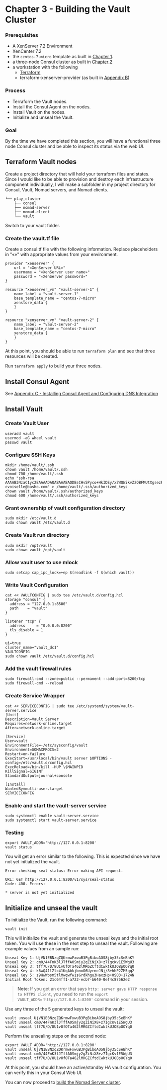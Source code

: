 # Chapter 3 - Building the Vault Cluster

### Prerequisites

* A XenServer 7.2 Environment
* XenCenter 7.2
* the `centos-7-micro` template as built in [Chapter 1](2_The_Base_Box.md).
* a three-node Consul cluster as built in [Chapter 2](3_Building_the_Consul_Cluster.md)
* a workstation with the following
	* [Terraform](https://www.terraform.io/downloads.html)
	* terraform-xenserver-provider (as built in [Appendix B](B_Building_terraform-xenserver-provider.md))

### Process

* Terraform the Vault nodes.
* Install the Consul Agent on the nodes.
* Install Vault on the nodes.
* Initialize and unseal the Vault.

### Goal

By the time we have completed this section, you will have a functional three node Consul cluster and be able to inspect its status via the web UI.


## Terraform Vault nodes

Create a project directory that will hold your terraform files and states.  Since I would like to be able to provision and destroy each infrastructure component individually, I will make a subfolder in my project directory for Consul, Vault, Nomad servers, and Nomad clients.

```
└── play_cluster
    ├── consul
    ├── nomad-server
    ├── nomad-client
    └── vault
```
   
Switch to your vault folder.

### Create the vault.tf file
Create a consul.tf file with the following information.  Replace placeholders in "«»" with appropriate values from your environment.

```
provider "xenserver" {
    url = "«XenServer URL»"
    username = "«XenServer user name»"
    password = "«XenServer password»"
}

resource "xenserver_vm" "vault-server-1" {
    name_label = "vault-server-1"
    base_template_name = "centos-7-micro"
    xenstore_data {
    }
}

resource "xenserver_vm" "vault-server-2" {
    name_label = "vault-server-2"
    base_template_name = "centos-7-micro"
    xenstore_data {
    }
}

```

At this point, you should be able to run `terraform plan` and see that three resources will be created.

Run `terraform apply` to build your three nodes.

## Install Consul Agent

See [Appendix C - Installing Consul Agent and Configuring DNS Integration](C_Installing_Consul_Agent.md)

## Install Vault 
### Create Vault User

```
useradd vault
usermod -aG wheel vault
passwd vault
```

### Configure SSH Keys
```
mkdir /home/vault/.ssh
chown vault /home/vault/.ssh
chmod 700 /home/vault/.ssh
echo "ssh-rsa AAAAB3NzaC1yc2EAAAADAQABAAABAQDBsCHv5Pyco+HkIDEy/x2WQWikvZ2QBFMUtXgsezFTAyNjsvrdEWgLfK0upQdVNC3Mo20KHtTh6sUSkddlBxdt8IezsjZgUs3DekuZXCEwCeEm8caWewmNwfu4CmnZZjPHjEWMENUmdAw00y3Hn57BuudyUmoMb5ktpwdIjkSPHZHxWACo4jIdgljuOg8Z0z+xcCDzkKtAeEcZPbCyC3i2hm2p1v4GsQ2Np8CI7luM+r+sXEMSraNq5FPJRFE6cEZuTuXpVXha646IWciT8P7bGdQkU89rScB73J9YDBzVzRbnVmTe0VLI2XJ76qgubTvEeFlaJnZsN6+gLLHotRUl cvoiselle@basho.com" > /home/vault/.ssh/authorized_keys
chown vault /home/vault/.ssh/authorized_keys
chmod 600 /home/vault/.ssh/authorized_keys
```

### Grant ownership of vault configuration directory
```
sudo mkdir /etc/vault.d
sudo chown vault /etc/vault.d
```

### Create Vault run directory

```
sudo mkdir /opt/vault
sudo chown vault /opt/vault
```

### Allow vault user to use mlock

```
sudo setcap cap_ipc_lock=+ep $(readlink -f $(which vault))
```


### Write Vault Configuration
```
cat << VAULTCONFIG | sudo tee /etc/vault.d/config.hcl
storage "consul" {
  address = "127.0.0.1:8500"
  path    = "vault"
}

listener "tcp" {
  address     = "0.0.0.0:8200"
  tls_disable = 1
}

ui=true
cluster_name="vault_dc1"
VAULTCONFIG
sudo chown vault /etc/vault.d/config.hcl
```

### Add the vault firewall rules
```
sudo firewall-cmd --zone=public --permanent --add-port=8200/tcp
sudo firewall-cmd --reload
```

### Create Service Wrapper

```
cat << SERVICECONFIG | sudo tee /etc/systemd/system/vault-server.service
[Unit]
Description=Vault Server
Requires=network-online.target
After=network-online.target

[Service]
User=vault
EnvironmentFile=-/etc/sysconfig/vault
Environment=GOMAXPROCS=2
Restart=on-failure
ExecStart=/usr/local/bin/vault server $OPTIONS -config=/etc/vault.d/config.hcl
ExecReload=/bin/kill -HUP \$MAINPID
KillSignal=SIGINT
StandardOutput=journal+console

[Install]
WantedBy=multi-user.target
SERVICECONFIG
```

### Enable and start the vault-server service

```
sudo systemctl enable vault-server.service
sudo systemctl start vault-server.service
```

### Testing
```
export VAULT_ADDR='http://127.0.0.1:8200'
vault status
```
You will get an error similar to the following.  This is expected since we have not yet initialized the vault.

```
Error checking seal status: Error making API request.

URL: GET http://127.0.0.1:8200/v1/sys/seal-status
Code: 400. Errors:

* server is not yet initialized
```

## Initialize and unseal the vault

To initialize the Vault, run the following command:
```
vault init
```

This will initialize the vault and generate the unseal keys and the initial root token.  You will use these in the next step to unseal the vault.  Following are example values from an sample run:

```
Unseal Key 1: UjVN1EBNzqZQKrmwFxwuB3PgBiboAOS8jby35cSeBhKY
Unseal Key 2: cm0/44FnK3lJTffA0Smjy2gZiNiX8+z7IgcKv1E5WgU3
Unseal Key 3: tff7U/D/8U1vUfOTa462lMRGZCftdCwktkUJOBpOOYq0
Unseal Key 4: k6wQ41lZlc41KqAbkjbnoO6UyrneJNj/8+hhP2ZM5qq2
Unseal Key 5: z9HwWpsm5tlMwqwfw1sGrdkhgu3HaxzHp+0S03+1724N
Initial Root Token: 21c64ff1-a723-ecb7-b640-0ef4c87562e2
```
>**Note**: If you get an error that says `http: server gave HTTP response to HTTPS client`, you need to run the `export VAULT_ADDR='http://127.0.0.1:8200'` command in your session.

Use any three of the 5 generated keys to unseal the vault:

```
vault unseal UjVN1EBNzqZQKrmwFxwuB3PgBiboAOS8jby35cSeBhKY
vault unseal cm0/44FnK3lJTffA0Smjy2gZiNiX8+z7IgcKv1E5WgU3
vault unseal tff7U/D/8U1vUfOTa462lMRGZCftdCwktkUJOBpOOYq0
```
Perform the unsealing steps on the second node:

```
export VAULT_ADDR='http://127.0.0.1:8200'
vault unseal UjVN1EBNzqZQKrmwFxwuB3PgBiboAOS8jby35cSeBhKY
vault unseal cm0/44FnK3lJTffA0Smjy2gZiNiX8+z7IgcKv1E5WgU3
vault unseal tff7U/D/8U1vUfOTa462lMRGZCftdCwktkUJOBpOOYq0
```

At this point, you should have an active/standby HA vault configuration.  You can verify this in your Consul Web UI.

You can now proceed to [build the Nomad Server cluster](5_Building_the_Nomad_Server_Cluster.md).